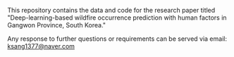 This repository contains the data and code for the research paper titled "Deep-learning-based wildfire occurrence prediction with human factors in Gangwon Province, South Korea."

Any response to further questions or requirements can be served via email: ksang1377@naver.com
